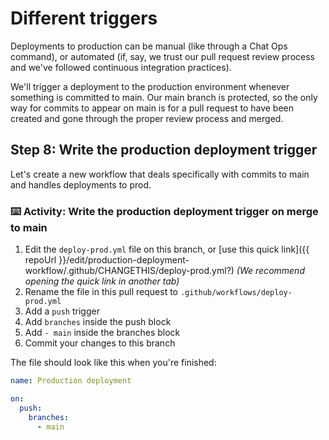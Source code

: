 # Different triggers

Deployments to production can be manual (like through a Chat Ops command), or automated (if, say, we trust our pull request review process and we've followed continuous integration practices).

We'll trigger a deployment to the production environment whenever something is committed to main. Our main branch is protected, so the only way for commits to appear on main is for a pull request to have been created and gone through the proper review process and merged.

## Step 8: Write the production deployment trigger

Let's create a new workflow that deals specifically with commits to main and handles deployments to prod.

### :keyboard: Activity: Write the production deployment trigger on merge to main

1. Edit the `deploy-prod.yml` file on this branch, or [use this quick link]({{ repoUrl }}/edit/production-deployment-workflow/.github/CHANGETHIS/deploy-prod.yml?) _(We recommend opening the quick link in another tab)_
2. Rename the file in this pull request to `.github/workflows/deploy-prod.yml`
3. Add a `push` trigger
4. Add `branches` inside the push block
5. Add `- main` inside the branches block
6. Commit your changes to this branch

The file should look like this when you're finished:

```yml
name: Production deployment

on: 
  push:
    branches:
      - main
```
